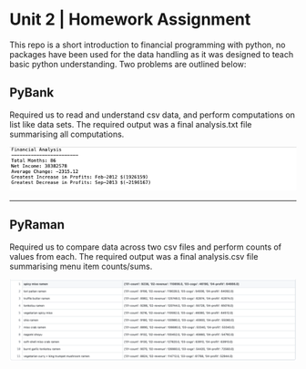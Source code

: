 # Unit 2 | Homework Assignment
This repo is a short introduction to financial programming with python, no packages have been used for the data handling as it was designed to teach basic python understanding. Two problems are outlined below:

## PyBank
Required us to read and understand csv data, and perform computations on list like data sets. The required output was a final analysis.txt file summarising all computations.

![PyBank](images/PyBank.png)

---

## PyRaman
Required us to compare data across two csv files and perform counts of values from each. The required output was a final analysis.csv file summarising menu item counts/sums.

![PyRaman](images/PyRaman.png)